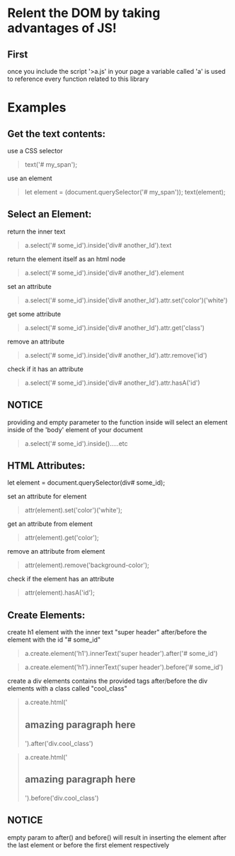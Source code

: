 # Relent the DOM by taking advantages of JS!


## First

> <script src=">a.js"></script>

once you include the script '>a.js' in your page a variable called 'a' is used to
reference every function related to this library


# Examples

## Get the text contents:

use a CSS selector
>text('# my_span');

use an element
>let element = (document.querySelector('# my_span'));
>text(element); 
    

## Select an Element:

return the inner text
>a.select('# some_id').inside('div# another_Id').text

return the element itself as an html node
>a.select('# some_id').inside('div# another_Id').element    

set an attribute
>a.select('# some_id').inside('div# another_Id').attr.set('color')('white')

get some attribute
>a.select('# some_id').inside('div# another_Id').attr.get('class')    

remove an attribute
>a.select('# some_id').inside('div# another_Id').attr.remove('id')

check if it has an attribute
>a.select('# some_id').inside('div# another_Id').attr.hasA('id')

    
## NOTICE

providing and empty parameter to the function inside will
select an element inside of the 'body' element of your document

>a.select('# some_id').inside().....etc


## HTML Attributes:

let element = document.querySelector(div# some_id);

set an attribute for element
>attr(element).set('color')('white');

get an attribute from element
>attr(element).get('color');

remove an attribute from element
>attr(element).remove('background-color');

check if the element has an attribute
>attr(element).hasA('id');


## Create Elements:

create h1 element with the inner text "super header" after/before the
element with the id "# some_id"

>a.create.element('h1').innerText('super header').after('# some_id')

>a.create.element('h1').innerText('super header').before('# some_id')

create a div elements contains the provided tags after/before the 
div elements with a class called "cool_class" 

>a.create.html('<h2><p>amazing paragraph here</p></h2>').after('div.cool_class')

>a.create.html('<h2><p>amazing paragraph here</p></h2>').before('div.cool_class')


## NOTICE    

empty param to after() and before() will result in inserting the 
element after the last element or before the first element respectively